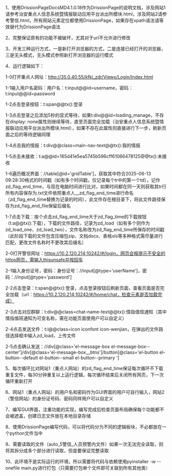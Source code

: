 1、使用DrissionPageDocsMD4.1.0.18作为DrissionPage的说明文档，涉及网站1请参考治安重点人信息系统暨情报联动应用平台派出所模块.html，涉及网站2请参考警信.html，所有网站元素定位都使用DrissionPage，如果存在xpath语法请等效替代为DrissionPage语法

2、完整保证原有的功能不被破坏，尤其对于url不允许进行修改

3、开发三种运行方式，一是新打开浏览器的方式，二是连接已经打开的浏览器，三是无头模式，无头模式参照新打开浏览器的运行模式

4、运行逻辑如下：

1-0打开重点人网址：http://35.0.40.55/kfkj_zdr/Views/Login/Index.html

1-1输入用户名密码：用户名：t:input@@id=username，密码：t:input@@id=password

1-2点击登录按钮：t:span@@tx():登录

1-3点击登录之后添加5秒的显式等待，如果t:div@@id=loading_manage，不存在display: none属性则继续等待，直至页面完全加载（治安重点人信息系统暨情报联动应用平台派出所模块.html），如果不存在此属性则直接进行下一步，刷新页面之后的等待逻辑同理

1-4点击我的情报：t:div@@class=main-nav-text@@tx():我的情报

1-5点击未接收：t:a@@id=165d41e5ea5745b596cff61066478125@@tx():未接收

1-6遍历概况界面：//table[@id='gridTable']，获取其中符合2025-06-13 09:28:30格式的时间戳（如有多个时间戳，仅记录每个tr中的第一个td），记作zd_flag_end_time，与现在电脑时间进行比对，如果时间都在同一天则获取其tr行所有内容保存为.txt文件依照重点人__zd_flag_end_time进行命名（zd_flag_end_time替换为记录的时间），此文件存在根目录下，将此文件路径保存为zd_flag_end_file保留后缀名

1-7点击下载：挨个点击zd_flag_end_time大于zd_flag_time的下载按钮（t:a@@tx():下载），下载的文件路径，记录为zd_load（如有多个则作为zd_load_one、zd_load_two），文件名称改为zd_flag_end_time所保存的时间戳（此阶段下载的文件包含压缩包zip、文档docx、表格xls等多种格式需尽量进行匹配，更改文件名称时不更改其后缀名）

2-0打开警信网址：https://10.2.120.214:10242/#/login，网页会报提示不安全的https网页，需输入thisunsafe并按回车

2-1输入身份证号，密码：身份证号：//input[@type='userName']，密码：//input[@type='password']

2-2点击登录：t:span@@tx():登录，点击登录按钮后刷新页面，查看页面是否完全加载（url：https://10.2.120.214:10242/#/home/chat，检查元素是否加载完成）

2-3点击对应群聊：t:div@@class=chat-name-text@@tx():情指值班通知（其中情指值班通知为可变名称，需在功能页面使用户可以自定义）

2-4点击发送文件：t:i@@class=icon iconfont icon-wenjian，在弹出的文件路径选择框中输入zd_load，上传文件

2-5点击确认发送：//div[@class='el-message-box el-message-box--center']/div[@class='el-message-box__btns']/button[@class='el-button el-button--default el-button--small el-button--primary ']

5、每次循环比对网站1（重点人网站）的zd_flag_end_time保证每次循环不下载重复文件，每30分钟重复以上运行逻辑，每次循环结束后关闭所有网页，下一次循环重新打开

6、网站1（重点人网站）的用户名和密码作为GUI界面的用户可自行输入，网站2（警信网站）的身份证号码、密码同样用户可以自定义

7、编写GUI界面，注重功能的实现，编写完成后检查页面布局确保每个功能都不会被遮盖，创建日志文件放在本地目录存储

8、使用DrissionPage编写代码，可以将代码分为不同的逻辑板块，不必都放在一个python文件当中

9、需要读取的文件（auto_5警信_人员预警内文件）如果一次无法完全读取，则将其拆分成多个部分进行读取，但是要保证完整读取

10、此环境不是实际运行的环境，所以需要将代码与依赖使用pyinstaller -w --onefile main.py进行打包（只需要打包单个文件即可关联到所有其他类）

